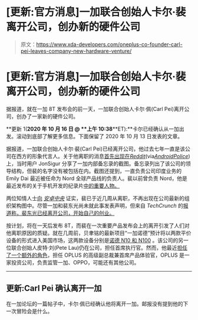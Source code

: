 # [更新:官方消息]一加联合创始人卡尔·裴离开公司，创办新的硬件公司

> 原文：<https://www.xda-developers.com/oneplus-co-founder-carl-pei-leaves-company-new-hardware-venture/>

# [更新:官方消息]一加联合创始人卡尔·裴离开公司，创办新的硬件公司

据报道，就在一加 8T 发布会的前一天，一加联合创始人卡尔·佩(Carl Pei)离开公司，创办了一家新的硬件公司。

**更新 1(****2020 年 10 月 16 日** **@** **上午 10:38****ET):**卡尔已经确认从一加出发。滚动到底部了解更多信息。下面保留了 2020 年 10 月 13 日发表的文章。

据报道，一加联合创始人卡尔·裴(Carl Pei)已经离开公司，他过去七年一直是该公司在西方的形象代言人。关于他离职的消息[首先出现在*Reddit*](https://www.reddit.com/r/oneplus/comments/j9oas0/carl_pei_has_left_oneplus_sacked/)(via[*AndroidPolice*](https://www.androidpolice.com/2020/10/12/it-sure-looks-like-oneplus-co-founder-carl-pei-has-left-the-company/))上，当时用户 JonSigur 分享了一加内部备忘录的截图。备忘录列出了该公司的领导结构，但裴的名字没有被包括在内。截图还提到，一直负责公司印度业务的 Emily Dai 最近被任命为 Nord 全球产品线的负责人。裴以前曾负责 Nord，他是最近发布的关于手机开发的纪录片[中的重要人物。](https://www.youtube.com/watch?v=GxqKXbp1Pn8)

两位知情人士[向](https://www.androidcentral.com/confirmed-oneplus-co-founder-carl-pei-has-left-company) *[安卓中央](https://www.androidcentral.com/confirmed-oneplus-co-founder-carl-pei-has-left-company)* 证实，裴已于近几周从离职，不再出现在公司最新的组织架构图中。尽管一加和裴东光尚未就此事发表声明，但来自 *TechCrunch* 的[报道称，裴东光已经离开公司，开始自己的创业。](https://techcrunch.com/2020/10/12/carl-pei-leaves-oneplus/?tpcc=ECTW2020)

按计划，将在一天后发布 8T，而裴在一次重要产品发布会上的离开引发了人们对他离职原因的质疑。就在几周前，贝聿铭的最新项目“一加诺德”预计将以两款平价设备的形式进入美国市场，这两款设备分别是[诺德 N10 和 N100](https://www.xda-developers.com/oneplus-nord-n10-5g-us-release-price/) 。该公司的另一位联合创始人皮特·刘(Pete Lau)仍在公司，担任首席执行官。然而，他最近[担任了一个额外的角色](https://www.xda-developers.com/oneplus-ceo-pete-lau-joins-oplus-senior-vp/)，担任 OPLUS 的高级副总裁兼首席产品体验官，OPLUS 是一家投资公司，负责监管一加、OPPO，可能还有其他公司。

* * *

## 更新:Carl Pei 确认离开一加

在一加论坛的一篇帖子中，卡尔·佩已经确认他将离开一加。邮报没有提到他的下一次冒险会是什么。